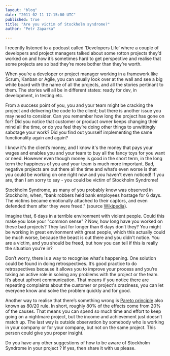 ```yaml
---
layout: "blog"
date: "2011-02-11 17:15:00 UTC"
published: true
title: "Are you victim of Stockholm syndrome?"
author: "Petr Zaparka"

---
```


I recently listened to a podcast called ‘Developers Life’ where a couple of developers and project managers talked about some rotton projects they’d worked on and how it’s sometimes hard to get perspective and realise that some projects are so bad they’re more bother than they’re worth.

When you’re a developer or project manager working in a framework like Scrum, Kanban or Agile, you can usually look over at the wall and see a big white board with the name of all the projects, and all the stories pertinant to them. The stories will all be in different states: ready for dev, in development, in testing etc.

From a success point of you, you and your team might be cracking the project and delivering the code to the client; but there is another issue you may need to consider. Can you remember how long the project has gone on for? Did you notice that customer or product owner keeps changing their mind all the time, or do you feel they’re doing other things to unwittingly sabotage your work? Did you find out yourself implementing the same functionality again and again?

I know it's the client’s money, and I know it's the money that pays your wages and enables you and your team to buy all the fancy toys for you want or need. However even though money is good in the short term, in the long term the happiness of you and your team is much more important. Bad, negative projects are out there all the time and what’s even worse is that you could be working on one right now and you haven’t even noticed! If you are, than I am sorry to say - you could be victim of Stockholm Syndrome!

Stockholm Syndrome, as many of you probably know was observed in Stockholm, when, “bank robbers held bank employees hostage for 6 days. The victims became emotionally attached to their captors, and even defended them after they were freed." (source [Wikipedia](http://en.wikipedia.org/wiki/Stockholm_syndrome)).

Imagine that, 6 days in a terrible environment with violent people. Could this make you lose your "common sense" ? Now, how long have you worked on these bad projects? They last for longer than 6 days don’t they? You might be working in great environment with great people, which this actually could be much worse, because the beast is out there and you didn't notice. You are a victim, and you should be freed, but how you can tell if this is really the situation you’re in?

Don’t worry, there is a way to recognise what's happening. One solution could be found in doing retrospectives. It’s good practice to do retrospectives because it allows you to improve your process and you’re taking an active role in solving any problems with the project or the team. It’s about upfront communication. That means if you notice there are repeating complaints about the customer or project's craziness, you can let everyone know and solve the problem quickly and for good.

Another way to realise that there’s something wrong is [Pareto principle](http://en.wikipedia.org/wiki/Pareto_principle) also known as 80/20 rule. In short, roughly 80% of the effects come from 20% of the causes. That means you can spend so much time and effort to keep going on a nightmare project, but the income and achievement just doesn’t match up. The last way is outside observation by somebody who is working in your company or for your company, but not on the same project. This person could give you proper insight.

Do you have any other suggestions of how to be aware of Stockholm Syndrome in your project ? If yes, then share it with us please.


